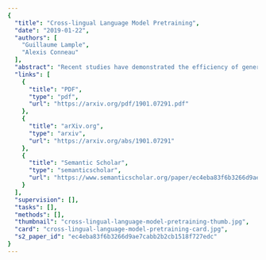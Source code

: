 ```yaml
---
{
  "title": "Cross-lingual Language Model Pretraining",
  "date": "2019-01-22",
  "authors": [
    "Guillaume Lample",
    "Alexis Conneau"
  ],
  "abstract": "Recent studies have demonstrated the efficiency of generative pretraining for English natural language understanding. In this work, we extend this approach to multiple languages and show the effectiveness of cross-lingual pretraining. We propose two methods to learn cross-lingual language models (XLMs): one unsupervised that only relies on monolingual data, and one supervised that leverages parallel data with a new cross-lingual language model objective. We obtain state-of-the-art results on cross-lingual classification, unsupervised and supervised machine translation. On XNLI, our approach pushes the state of the art by an absolute gain of 4.9% accuracy. On unsupervised machine translation, we obtain 34.3 BLEU on WMT’16 German-English, improving the previous state of the art by more than 9 BLEU. On supervised machine translation, we obtain a new state of the art of 38.5 BLEU on WMT’16 Romanian-English, outperforming the previous best approach by more than 4 BLEU. Our code and pretrained models will be made publicly available.",
  "links": [
    {
      "title": "PDF",
      "type": "pdf",
      "url": "https://arxiv.org/pdf/1901.07291.pdf"
    },
    {
      "title": "arXiv.org",
      "type": "arxiv",
      "url": "https://arxiv.org/abs/1901.07291"
    },
    {
      "title": "Semantic Scholar",
      "type": "semanticscholar",
      "url": "https://www.semanticscholar.org/paper/ec4eba83f6b3266d9ae7cabb2b2cb1518f727edc"
    }
  ],
  "supervision": [],
  "tasks": [],
  "methods": [],
  "thumbnail": "cross-lingual-language-model-pretraining-thumb.jpg",
  "card": "cross-lingual-language-model-pretraining-card.jpg",
  "s2_paper_id": "ec4eba83f6b3266d9ae7cabb2b2cb1518f727edc"
}
---
```


